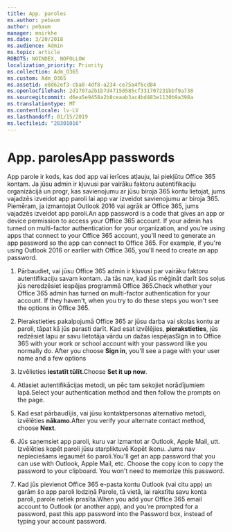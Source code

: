 ```yaml
---
title: App. paroles
ms.author: pebaum
author: pebaum
manager: mnirkhe
ms.date: 3/20/2018
ms.audience: Admin
ms.topic: article
ROBOTS: NOINDEX, NOFOLLOW
localization_priority: Priority
ms.collection: Adm_O365
ms.custom: Adm_O365
ms.assetid: e0d62ef3-cba0-4df8-a234-ce75a4f6cd84
ms.openlocfilehash: 2d1707a2b1b7d47150585cf331707231bbf9a738
ms.sourcegitcommit: d6ea5e9458a2b8ceaab3ac4bd483e1130b9a398a
ms.translationtype: MT
ms.contentlocale: lv-LV
ms.lasthandoff: 01/15/2019
ms.locfileid: "28301016"
---
```

# <a name="app-passwords"></a><span data-ttu-id="f4df9-102">App. paroles</span><span class="sxs-lookup"><span data-stu-id="f4df9-102">App passwords</span></span>

<span data-ttu-id="f4df9-p101">App parole ir kods, kas dod app vai ierīces atļauju, lai piekļūtu Office 365 kontam. Ja jūsu admin ir kļuvusi par vairāku faktoru autentifikaciju organizācijā un progr, kas savienojumu ar jūsu biroja 365 kontu lietojat, jums vajadzēs izveidot app paroli lai app var izveidot savienojumu ar biroja 365. Piemēram, ja izmantojat Outlook 2016 vai agrāk ar Office 365, jums vajadzēs izveidot app paroli.</span><span class="sxs-lookup"><span data-stu-id="f4df9-p101">An app password is a code that gives an app or device permission to access your Office 365 account. If your admin has turned on multi-factor authentication for your organization, and you're using apps that connect to your Office 365 account, you'll need to generate an app password so the app can connect to Office 365. For example, if you're using Outlook 2016 or earlier with Office 365, you'll need to create an app password.</span></span>
  
1. <span data-ttu-id="f4df9-p102">Pārbaudiet, vai jūsu Office 365 admin ir kļuvusi par vairāku faktoru autentifikaciju savam kontam. Ja tās nav, kad jūs mēģināt darīt šos soļus jūs neredzēsiet iespējas programmā Office 365.</span><span class="sxs-lookup"><span data-stu-id="f4df9-p102">Check whether your Office 365 admin has turned on multi-factor authentication for your account. If they haven't, when you try to do these steps you won't see the options in Office 365.</span></span>
    
2. <span data-ttu-id="f4df9-p103">Pierakstieties pakalpojumā Office 365 ar jūsu darba vai skolas kontu ar paroli, tāpat kā jūs parasti darīt. Kad esat izvēlējies, **pierakstieties**, jūs redzēsiet lapu ar savu lietotāja vārdu un dažas iespējas</span><span class="sxs-lookup"><span data-stu-id="f4df9-p103">Sign in to Office 365 with your work or school account with your password like you normally do. After you choose **Sign in**, you'll see a page with your user name and a few options</span></span> 
    
3. <span data-ttu-id="f4df9-110">Izvēlieties **iestatīt tūlīt**.</span><span class="sxs-lookup"><span data-stu-id="f4df9-110">Choose **Set it up now**.</span></span> 
    
4. <span data-ttu-id="f4df9-111">Atlasiet autentifikācijas metodi, un pēc tam sekojiet norādījumiem lapā.</span><span class="sxs-lookup"><span data-stu-id="f4df9-111">Select your authentication method and then follow the prompts on the page.</span></span>
    
5. <span data-ttu-id="f4df9-112">Kad esat pārbaudījis, vai jūsu kontaktpersonas alternatīvo metodi, izvēlēties **nākamo**.</span><span class="sxs-lookup"><span data-stu-id="f4df9-112">After you verify your alternate contact method, choose **Next**.</span></span> 
    
6. <span data-ttu-id="f4df9-p104">Jūs saņemsiet app paroli, kuru var izmantot ar Outlook, Apple Mail, utt. Izvēlēties kopēt paroli jūsu starpliktuvē Kopēt ikonu. Jums nav nepieciešams iegaumēt šo paroli.</span><span class="sxs-lookup"><span data-stu-id="f4df9-p104">You'll get an app password that you can use with Outlook, Apple Mail, etc. Choose the copy icon to copy the password to your clipboard. You won't need to memorize this password.</span></span> 
    
7. <span data-ttu-id="f4df9-115">Kad jūs pievienot Office 365 e-pasta kontu Outlook (vai citu app) un garām šo app paroli lodziņā Parole, tā vietā, lai rakstītu savu konta paroli, parole netiek prasīta.</span><span class="sxs-lookup"><span data-stu-id="f4df9-115">When you add your Office 365 email account to Outlook (or another app), and you're prompted for a password, past this app password into the Password box, instead of typing your account password.</span></span> 
    

